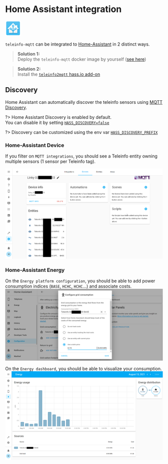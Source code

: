 # Home Assistant integration

![logo](hass.png)

`teleinfo-mqtt` can be integrated to [Home-Assistant](https://www.home-assistant.io/) in 2 distinct ways.

> **Solution 1:** \
Deploy the `teleinfo-mqtt` docker image by yourself ([see here](/introduction/))

> **Solution 2:** \
Install the [`teleinfo2mqtt` hass.io add-on](https://github.com/fmartinou/hassio-addons/tree/main/teleinfo2mqtt)

## Discovery

Home Assistant can automatically discover the teleinfo sensors using [MQTT Discovery](https://www.home-assistant.io/docs/mqtt/discovery/).

?> Home Assistant Discovery is enabled by default. \
You can disable it by setting [`HASS_DISCOVERY=false`](configuration/)

?> Discovery can be customized using the env var [`HASS_DISCOVERY_PREFIX`](configuration/)


### Home-Assistant Device
If you filter on `MQTT integrations`, you should see a Teleinfo entity owning multiple sensors (1 sensor per Teleinfo tag).

![image](entities.png)

### Home-Assistant Energy
On the `Energy platform configuration`, you should be able to add power consumption indices (`BASE`, `HCHC`, `HCHC`...) and associate costs.
![image](energy_1.png)

On the `Energy dashboard`, you should be able to visualize your consumption.
![image](energy_2.png)